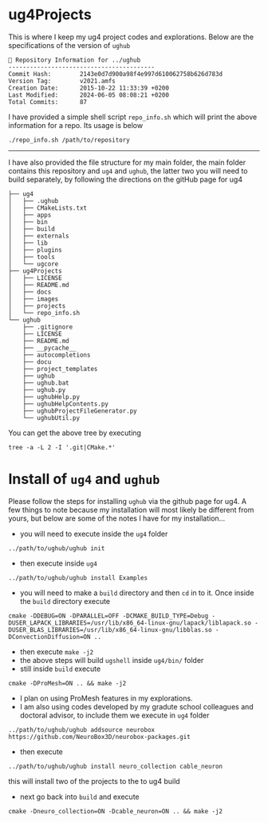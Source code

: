 # ug4Projects
This is where I keep my ug4 project codes and explorations. Below are the specifications of the version of `ughub`

```
📂 Repository Information for ../ughub
-----------------------------------------
Commit Hash:        2143e0d7d900a98f4e997d610062758b626d783d
Version Tag:        v2021.amfs
Creation Date:      2015-10-22 11:33:39 +0200
Last Modified:      2024-06-05 08:08:21 +0200
Total Commits:      87
```

I have provided a simple shell script `repo_info.sh` which will print the above information for a repo. Its usage is below

```
./repo_info.sh /path/to/repository
```

---
I have also provided the file structure for my main folder, the main folder contains this repository and `ug4` and `ughub`, the latter two you will need to build separately, by following the directions on the gitHub page for ug4

```
├── ug4
│   ├── .ughub
│   ├── CMakeLists.txt
│   ├── apps
│   ├── bin
│   ├── build
│   ├── externals
│   ├── lib
│   ├── plugins
│   ├── tools
│   └── ugcore
├── ug4Projects
│   ├── LICENSE
│   ├── README.md
│   ├── docs
│   ├── images
│   ├── projects
│   └── repo_info.sh
└── ughub
    ├── .gitignore
    ├── LICENSE
    ├── README.md
    ├── __pycache__
    ├── autocompletions
    ├── docu
    ├── project_templates
    ├── ughub
    ├── ughub.bat
    ├── ughub.py
    ├── ughubHelp.py
    ├── ughubHelpContents.py
    ├── ughubProjectFileGenerator.py
    └── ughubUtil.py
```

You can get the above tree by executing
```
tree -a -L 2 -I '.git|CMake.*'
```

# Install of `ug4` and `ughub`
Please follow the steps for installing `ughub` via the github page for ug4. A few things to note because my installation will most likely be different from yours, but below are some of the notes I have for my installation...
- you will need to execute inside the `ug4` folder
```
../path/to/ughub/ughub init
```
- then execute inside `ug4`
```
../path/to/ughub/ughub install Examples
```
- you will need to make a `build` directory and then `cd` in to it. Once inside the `build` directory execute
```
cmake -DDEBUG=ON -DPARALLEL=OFF -DCMAKE_BUILD_TYPE=Debug -DUSER_LAPACK_LIBRARIES=/usr/lib/x86_64-linux-gnu/lapack/liblapack.so -DUSER_BLAS_LIBRARIES=/usr/lib/x86_64-linux-gnu/libblas.so -DConvectionDiffusion=ON ..
```
- then execute `make -j2`
- the above steps will build `ugshell` inside `ug4/bin/` folder
- still inside `build` execute
```
cmake -DProMesh=ON .. && make -j2
```
- I plan on using ProMesh features in my explorations.
- I am also using codes developed by my gradute school colleagues and doctoral advisor, to include them we execute in `ug4` folder
```
../path/to/ughub/ughub addsource neurobox https://github.com/NeuroBox3D/neurobox-packages.git
```
- then execute
```
../path/to/ughub/ughub install neuro_collection cable_neuron
```
this will install two of the projects to the to ug4 build
- next go back into `build` and execute
```
cmake -Dneuro_collection=ON -Dcable_neuron=ON .. && make -j2
```